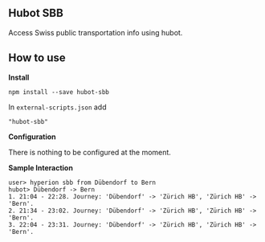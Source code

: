 ## Hubot SBB

Access Swiss public transportation info using hubot.

## How to use

**Install**
```
npm install --save hubot-sbb
```

In `external-scripts.json` add

```
"hubot-sbb"
```

**Configuration**

There is nothing to be configured at the moment.

**Sample Interaction**

```
user> hyperion sbb from Dübendorf to Bern
hubot> Dübendorf -> Bern
1. 21:04 - 22:28. Journey: 'Dübendorf' -> 'Zürich HB', 'Zürich HB' -> 'Bern'.
2. 21:34 - 23:02. Journey: 'Dübendorf' -> 'Zürich HB', 'Zürich HB' -> 'Bern'.
3. 22:04 - 23:31. Journey: 'Dübendorf' -> 'Zürich HB', 'Zürich HB' -> 'Bern'.
```
